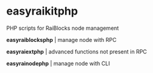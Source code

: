 # easyraikitphp
PHP scripts for RaiBlocks node management

**easyraiblocksphp** | manage node with RPC

**easyraiextphp** | advanced functions not present in RPC

**easyrainodephp** | manage node with CLI

